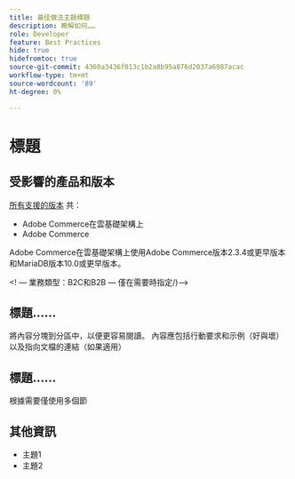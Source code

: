 ```yaml
---
title: 最佳做法主題標題
description: 瞭解如何……
role: Developer
feature: Best Practices
hide: true
hidefromtoc: true
source-git-commit: 4360a3436f013c1b2a8b95a876d2037a6987acac
workflow-type: tm+mt
source-wordcount: '89'
ht-degree: 0%

---
```



<!-- Template Instructions: 

When you create a new best practices topic from this template, remove the hide metadata tags. These values hide this template from the TOC and search indexing.

Metadata values configured in ExL:
Available roles: https://git.corp.adobe.com/AdobeDocs/exl-config/blob/master/metadata-values/role.yml

Available features: https://git.corp.adobe.com/AdobeDocs/exl-config/blob/master/metadata-values/feature.yml  -->

# 標題

<!--Template instruction:  Add one or two sentences to summarize the overall contents of this best practice topic-->

## 受影響的產品和版本

<!-- Template comment: When we have the ability to tag content by versions, we might be able to remove this explicit header in favor of using tags for versions and editions.-->

<!--Template instruction: Add details for the product and versions where the best practice info is relevant. Below are two examples, adjust and delete unneeded info per best practice requirements. If info applies specifically to B2B or B2C, include that information -->

<!-- Example 1: -->

[所有支援的版本](../../../release/versions.md) 共：

- Adobe Commerce在雲基礎架構上
- Adobe Commerce

<!-- Example 2: -->

Adobe Commerce在雲基礎架構上使用Adobe Commerce版本2.3.4或更早版本和MariaDB版本10.0或更早版本。

&lt;! — 業務類型：B2C和B2B — 僅在需要時指定/)—>

## 標題……

將內容分塊到分區中，以便更容易閱讀。 內容應包括行動要求和示例（好與壞）以及指向文檔的連結（如果適用）

## 標題……

根據需要僅使用多個節

## 其他資訊

<!-- If applicable, add links to additional, more detailed documentation that provides more context about this best practices content.-->

- 主題1
- 主題2

<!-- Template instruction:  Remove all template comments and instructions from the best practices article before committing your changes. -->
